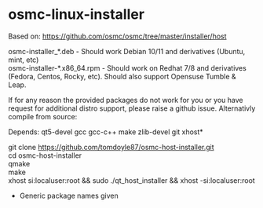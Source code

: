 # osmc-linux-installer

Based on: https://github.com/osmc/osmc/tree/master/installer/host

osmc-installer_\*.deb - Should work Debian 10/11 and derivatives (Ubuntu, mint, etc)</BR>
osmc-installer-\*.x86_64.rpm - Should work on Redhat 7/8 and derivatives (Fedora, Centos, Rocky, etc).  Should also support Opensuse Tumble & Leap.

If for any reason the provided packages do not work for you or you have request for additional distro support, please raise a github issue. Alternativly compile from source:
 
Depends: qt5-devel gcc gcc-c++ make zlib-devel git xhost*

git clone https://github.com/tomdoyle87/osmc-host-installer.git</BR>
cd osmc-host-installer</BR>
qmake</BR>
make</BR>
xhost si:localuser:root && sudo ./qt_host_installer && xhost -si:localuser:root

* Generic package names given
